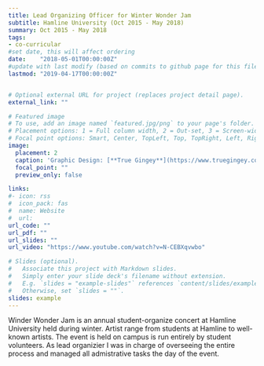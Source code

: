 ```yaml
---
title: Lead Organizing Officer for Winter Wonder Jam 
subtitle: Hamline University (Oct 2015 - May 2018)
summary: Oct 2015 - May 2018
tags:
- co-curricular
#set date, this will affect ordering 
date:    "2018-05-01T00:00:00Z"
#update with last modify (based on commits to github page for this file)
lastmod: "2019-04-17T00:00:00Z"


# Optional external URL for project (replaces project detail page).
external_link: ""

# Featured image
# To use, add an image named `featured.jpg/png` to your page's folder.
# Placement options: 1 = Full column width, 2 = Out-set, 3 = Screen-width
# Focal point options: Smart, Center, TopLeft, Top, TopRight, Left, Right, BottomLeft, Bottom, BottomRight
image:
  placement: 2
  caption: 'Graphic Design: [**True Gingey**](https://www.truegingey.com/winter-wonderjam)'
  focal_point: ""
  preview_only: false

links:
#- icon: rss
#  icon_pack: fas
#  name: Website
#  url:  
url_code: ""
url_pdf: ""
url_slides: ""
url_video: "https://www.youtube.com/watch?v=N-CEBXqvwbo"

# Slides (optional).
#   Associate this project with Markdown slides.
#   Simply enter your slide deck's filename without extension.
#   E.g. `slides = "example-slides"` references `content/slides/example-slides.md`.
#   Otherwise, set `slides = ""`.
slides: example
---
```


Winder Wonder Jam is an annual student-organize concert at Hamline University held during winter.  Artist range from students at Hamline to well-known artists.  The event is held on campus is run entirely by student volunteers.  As lead organizier I was in charge of overseeing the entire process and managed all admistrative tasks the day of the event.  




